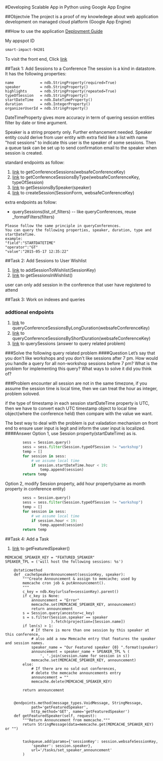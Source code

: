#Developing Scalable App in Python using Google App Engine

##Objectvie
The project is a proof of my knowledege about web application development on managed cloud platform (Google App Engine)

##How to use the application
[Deployment Guide](https://github.com/linusdong/Udacity_Nanodegree_FullStackWeb/blob/master/P4/deployment.md)

My appspot ID
```BASH
smart-impact-94201
```
To visit the front end, Click [link](https://smart-impact-94201.appspot.com)

##Task 1: Add Sessions to a Conference
The session is a kind in datastore. It has the following properties:

    name            = ndb.StringProperty(required=True)
    speaker         = ndb.StringProperty()
    highlights      = ndb.StringProperty(repeated=True)
    typeOfSession   = ndb.StringProperty()
    startDateTime   = ndb.DateTimeProperty()
    duration        = ndb.IntegerProperty()
    organizerUserId = ndb.StringProperty()

DateTimeProperty gives more accuracy in term of quering session entities filter by date or time argument.

Speaker is a string property only. Further enhancement needed. Speaker entity could derive from user entity with extra field like a list with name "host sessions" to indicate this user is the speaker of some sessions. Then a queue task can be set up to send confirmation email to the speaker when session is created.

standard endpoints as follow:

1. [link](https://apis-explorer.appspot.com/apis-explorer/?base=https://smart-impact-94201.appspot.com/_ah/api#p/conference/v1/conference.getConferenceSessions) to getConferenceSessions(websafeConferenceKey)
1. [link](https://apis-explorer.appspot.com/apis-explorer/?base=https://smart-impact-94201.appspot.com/_ah/api#p/conference/v1/conference.getConferenceSessionsByType) to getConferenceSessionsByType(websafeConferenceKey, typeOfSession)
1. [link](https://apis-explorer.appspot.com/apis-explorer/?base=https://smart-impact-94201.appspot.com/_ah/api#p/conference/v1/conference.getSessionsBySpeaker) to getSessionsBySpeaker(speaker) 
1. [link](https://apis-explorer.appspot.com/apis-explorer/?base=https://smart-impact-94201.appspot.com/_ah/api#p/conference/v1/conference.createSession) to createSession(SessionForm, websafeConferenceKey)

extra endpoints as follow:

* querySessions(list_of_filters) -- like queryConferences, reuse _formatFilters(filters)

``` 
Please follow the same principle in queryConferences.
You can query the following properties, speaker, duration, type and startDateTime.
example:
"field":"STARTDATETIME"
"operator":"GT"
"value":"2015-05-17 12:35:22"
```
##Task 2: Add Sessions to User Wishlist
1. [link](https://apis-explorer.appspot.com/apis-explorer/?base=https://smart-impact-94201.appspot.com/_ah/api#p/conference/v1/conference.addSessionToWishlist) to addSessionToWishlist(SessionKey)
2. [link](https://apis-explorer.appspot.com/apis-explorer/?base=https://smart-impact-94201.appspot.com/_ah/api#p/conference/v1/conference.getSessionsInWishlist) to getSessionsInWishlist()

user can only add session in the conference that user have registered to attend

##Task 3: Work on indexes and queries

### addtional endpoints

1. [link](https://apis-explorer.appspot.com/apis-explorer/?base=https://smart-impact-94201.appspot.com/_ah/api#p/conference/v1/conference.queryConferenceSessionsByLongDuration) to queryConferenceSessionsByLongDuration(websafeConferenceKey)
1. [link](https://apis-explorer.appspot.com/apis-explorer/?base=https://smart-impact-94201.appspot.com/_ah/api#p/conference/v1/conference.queryConferenceSessionsByShortDuration) to queryConferenceSessionsByShortDuration(websafeConferenceKey)
1. [link](https://apis-explorer.appspot.com/apis-explorer/?base=https://smart-impact-94201.appspot.com/_ah/api#p/conference/v1/conference.querySessions) to querySessions (answer to query related problem)

###Solve the following query related problem
####Question
Let’s say that you don't like workshops and you don't like sessions after 7 pm. How would you handle a query for all non-workshop sessions before 7 pm? What is the problem for implementing this query? What ways to solve it did you think of?

###Problem encounter
all session are not in the same timezone, if you assume the session time is local time, then we can treat the hour as integer, problem soloved.

if the type of timestamp in each session startDateTime property is UTC, then we have to convert each UTC timestamp object to local time object(where the conference held) then compare with the value we want.

The best way to deal with the problem is put valadation mechanism on front end to ensure user input is legit and inform the user input is localized.
####Answer
Option 1, use Session property(startDateTime) as is.

```python
        sess = Session.query()
        sess = sess.filter(Session.typeOfSession != "workshop")
        temp = []
        for session in sess:
            # we assume local time
            if session.startDateTime.hour < 19:
                temp.append(session)
        return temp
```

Option 2, modify Session property, add hour property(same as month property in conference entity)

```python
        sess = Session.query()
        sess = sess.filter(Session.typeOfSession != "workshop")
        temp = []
        for session in sess:
            # we assume local time
            if session.hour < 19:
                temp.append(session)
        return temp
```

##Task 4: Add a Task

1. [link](https://apis-explorer.appspot.com/apis-explorer/?base=https://smart-impact-94201.appspot.com/_ah/api#p/conference/v1/conference.getFeaturedSpeaker) to getFeaturedSpeaker()
```
MEMCACHE_SPEAKER_KEY = "FEATURED_SPEAKER"
SPEAKER_TPL = ('will host the following sessions: %s')

    @staticmethod
    def _cacheSpeakerAnnouncement(sessionKey, speaker):
        """Create Announcement & assign to memcache; used by
        memcache cron job & putAnnouncement().
        """
        c_key = ndb.Key(urlsafe=sessionKey).parent()
        if c_key is None:
            announcement = "Error"
            memcache.set(MEMCACHE_SPEAKER_KEY, announcement)
            return announcement
        s = Session.query(ancestor=c_key)
        s = s.filter(Session.speaker == speaker
                     ).fetch(projection=[Session.name])
        if len(s) > 1:
            # If there is more than one session by this speaker at this conference, 
            # also add a new Memcache entry that features the speaker and session names.
            speaker_name = "Our Featured speaker {0} ".format(speaker)
            announcement = speaker_name + SPEAKER_TPL % (
                ', '.join(session.name for session in s))
            memcache.set(MEMCACHE_SPEAKER_KEY, announcement)
        else:
            # If there are no sold out conferences,
            # delete the memcache announcements entry
            announcement = ""
            memcache.delete(MEMCACHE_SPEAKER_KEY)

        return announcement


    @endpoints.method(message_types.VoidMessage, StringMessage,
            path='getFeaturedSpeaker',
            http_method='GET', name='getFeaturedSpeaker')
    def getFeaturedSpeaker(self, request):
        """Return Announcement from memcache."""
        return StringMessage(data=memcache.get(MEMCACHE_SPEAKER_KEY) or "")


        taskqueue.add(params={'sessionKey': session.websafeSessionKey,
            'speaker': session.speaker},
            url='/tasks/set_speaker_announcement'
        )
```